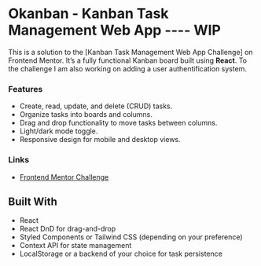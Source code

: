 # Okanban - Kanban Task Management Web App  ---- WIP

This is a solution to the [Kanban Task Management Web App Challenge] on Frontend Mentor. It’s a fully functional Kanban board built using **React**. To the challenge I am also working on adding a user authentification system.


### Features

- Create, read, update, and delete (CRUD) tasks.
- Organize tasks into boards and columns.
- Drag and drop functionality to move tasks between columns.
- Light/dark mode toggle.
- Responsive design for mobile and desktop views.


### Links

- [Frontend Mentor Challenge](https://www.frontendmentor.io/challenges/kanban-task-management-web-app-wgQLt-HlbB)

## Built With

- React
- React DnD for drag-and-drop
- Styled Components or Tailwind CSS (depending on your preference)
- Context API for state management
- LocalStorage or a backend of your choice for task persistence
